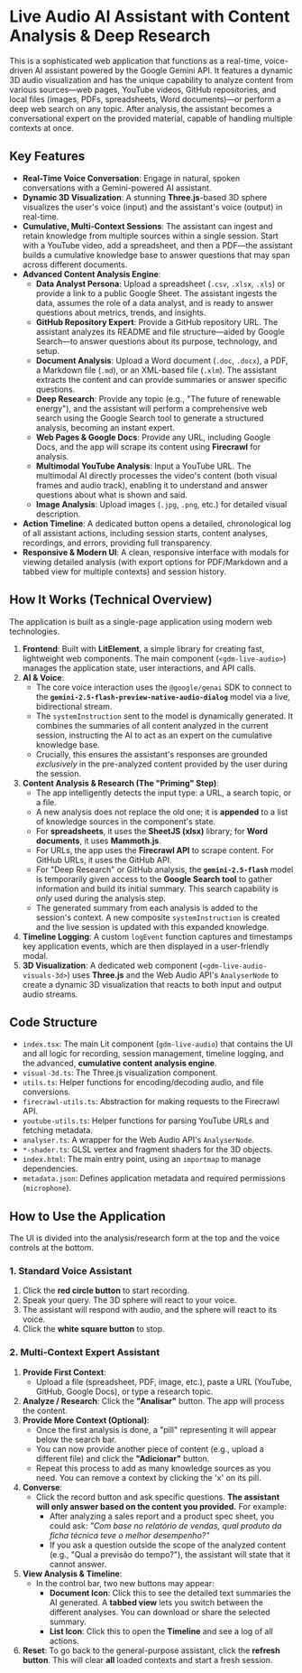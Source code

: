 # Live Audio AI Assistant with Content Analysis & Deep Research

This is a sophisticated web application that functions as a real-time, voice-driven AI assistant powered by the Google Gemini API. It features a dynamic 3D audio visualization and has the unique capability to analyze content from various sources—web pages, YouTube videos, GitHub repositories, and local files (images, PDFs, spreadsheets, Word documents)—or perform a deep web search on any topic. After analysis, the assistant becomes a conversational expert on the provided material, capable of handling multiple contexts at once.

## Key Features

-   **Real-Time Voice Conversation**: Engage in natural, spoken conversations with a Gemini-powered AI assistant.
-   **Dynamic 3D Visualization**: A stunning **Three.js**-based 3D sphere visualizes the user's voice (input) and the assistant's voice (output) in real-time.
-   **Cumulative, Multi-Context Sessions**: The assistant can ingest and retain knowledge from multiple sources within a single session. Start with a YouTube video, add a spreadsheet, and then a PDF—the assistant builds a cumulative knowledge base to answer questions that may span across different documents.
-   **Advanced Content Analysis Engine**:
    -   **Data Analyst Persona**: Upload a spreadsheet (`.csv`, `.xlsx`, `.xls`) or provide a link to a public Google Sheet. The assistant ingests the data, assumes the role of a data analyst, and is ready to answer questions about metrics, trends, and insights.
    -   **GitHub Repository Expert**: Provide a GitHub repository URL. The assistant analyzes its README and file structure—aided by Google Search—to answer questions about its purpose, technology, and setup.
    -   **Document Analysis**: Upload a Word document (`.doc`, `.docx`), a PDF, a Markdown file (`.md`), or an XML-based file (`.xlm`). The assistant extracts the content and can provide summaries or answer specific questions.
    -   **Deep Research**: Provide any topic (e.g., "The future of renewable energy"), and the assistant will perform a comprehensive web search using the Google Search tool to generate a structured analysis, becoming an instant expert.
    -   **Web Pages & Google Docs**: Provide any URL, including Google Docs, and the app will scrape its content using **Firecrawl** for analysis.
    -   **Multimodal YouTube Analysis**: Input a YouTube URL. The multimodal AI directly processes the video's content (both visual frames and audio track), enabling it to understand and answer questions about what is shown and said.
    -   **Image Analysis**: Upload images (`.jpg`, `.png`, etc.) for detailed visual description.
-   **Action Timeline**: A dedicated button opens a detailed, chronological log of all assistant actions, including session starts, content analyses, recordings, and errors, providing full transparency.
-   **Responsive & Modern UI**: A clean, responsive interface with modals for viewing detailed analysis (with export options for PDF/Markdown and a tabbed view for multiple contexts) and session history.

## How It Works (Technical Overview)

The application is built as a single-page application using modern web technologies.

1.  **Frontend**: Built with **LitElement**, a simple library for creating fast, lightweight web components. The main component (`<gdm-live-audio>`) manages the application state, user interactions, and API calls.
2.  **AI & Voice**:
    -   The core voice interaction uses the `@google/genai` SDK to connect to the **`gemini-2.5-flash-preview-native-audio-dialog`** model via a live, bidirectional stream.
    -   The `systemInstruction` sent to the model is dynamically generated. It combines the summaries of all content analyzed in the current session, instructing the AI to act as an expert on the cumulative knowledge base.
    -   Crucially, this ensures the assistant's responses are grounded *exclusively* in the pre-analyzed content provided by the user during the session.
3.  **Content Analysis & Research (The "Priming" Step)**:
    -   The app intelligently detects the input type: a URL, a search topic, or a file.
    -   A new analysis does not replace the old one; it is **appended** to a list of knowledge sources in the component's state.
    -   For **spreadsheets**, it uses the **SheetJS (xlsx)** library; for **Word documents**, it uses **Mammoth.js**.
    -   For URLs, the app uses the **Firecrawl API** to scrape content. For GitHub URLs, it uses the GitHub API.
    -   For "Deep Research" or GitHub analysis, the **`gemini-2.5-flash`** model is temporarily given access to the **Google Search tool** to gather information and build its initial summary. This search capability is *only* used during the analysis step.
    -   The generated summary from each analysis is added to the session's context. A new composite `systemInstruction` is created and the live session is updated with this expanded knowledge.
4.  **Timeline Logging**: A custom `logEvent` function captures and timestamps key application events, which are then displayed in a user-friendly modal.
5.  **3D Visualization**: A dedicated web component (`<gdm-live-audio-visuals-3d>`) uses **Three.js** and the Web Audio API's `AnalyserNode` to create a dynamic 3D visualization that reacts to both input and output audio streams.

## Code Structure

-   `index.tsx`: The main Lit component (`gdm-live-audio`) that contains the UI and all logic for recording, session management, timeline logging, and the advanced, **cumulative content analysis engine**.
-   `visual-3d.ts`: The Three.js visualization component.
-   `utils.ts`: Helper functions for encoding/decoding audio, and file conversions.
-   `firecrawl-utils.ts`: Abstraction for making requests to the Firecrawl API.
-   `youtube-utils.ts`: Helper functions for parsing YouTube URLs and fetching metadata.
-   `analyser.ts`: A wrapper for the Web Audio API's `AnalyserNode`.
-   `*-shader.ts`: GLSL vertex and fragment shaders for the 3D objects.
-   `index.html`: The main entry point, using an `importmap` to manage dependencies.
-   `metadata.json`: Defines application metadata and required permissions (`microphone`).

## How to Use the Application

The UI is divided into the analysis/research form at the top and the voice controls at the bottom.

### 1. Standard Voice Assistant

1.  Click the **red circle button** to start recording.
2.  Speak your query. The 3D sphere will react to your voice.
3.  The assistant will respond with audio, and the sphere will react to its voice.
4.  Click the **white square button** to stop.

### 2. Multi-Context Expert Assistant

1.  **Provide First Context**:
    -   Upload a file (spreadsheet, PDF, image, etc.), paste a URL (YouTube, GitHub, Google Docs), or type a research topic.
2.  **Analyze / Research**: Click the **"Analisar"** button. The app will process the content.
3.  **Provide More Context (Optional)**:
    -   Once the first analysis is done, a "pill" representing it will appear below the search bar.
    -   You can now provide another piece of content (e.g., upload a different file) and click the **"Adicionar"** button.
    -   Repeat this process to add as many knowledge sources as you need. You can remove a context by clicking the 'x' on its pill.
4.  **Converse**:
    -   Click the record button and ask specific questions. **The assistant will only answer based on the content you provided.** For example:
        -   After analyzing a sales report and a product spec sheet, you could ask: *"Com base no relatório de vendas, qual produto da ficha técnica teve o melhor desempenho?"*
        -   If you ask a question outside the scope of the analyzed content (e.g., "Qual a previsão do tempo?"), the assistant will state that it cannot answer.
5.  **View Analysis & Timeline**:
    -   In the control bar, two new buttons may appear:
        -   **Document Icon**: Click this to see the detailed text summaries the AI generated. A **tabbed view** lets you switch between the different analyses. You can download or share the selected summary.
        -   **List Icon**: Click this to open the **Timeline** and see a log of all actions.
6.  **Reset**: To go back to the general-purpose assistant, click the **refresh button**. This will clear **all** loaded contexts and start a fresh session.
